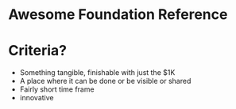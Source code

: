 # Awesome Foundation Reference
# Criteria?

* Something tangible, finishable with just the $1K
* A place where it can be done or be visible or shared
* Fairly short time frame
* innovative
